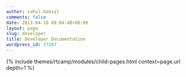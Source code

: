 ```yaml
---
author: rahul.bansal
comments: false
date: 2013-04-18 08:04:40+00:00
layout: page
slug: developer
title: Developer Documentation
wordpress_id: 37207
---
```


{% include themes/rtcamp/modules/child-pages.html context=page.url depth=1 %}
